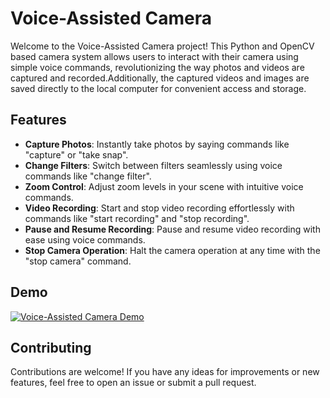 # Voice-Assisted Camera

Welcome to the Voice-Assisted Camera project! This Python and OpenCV based camera system allows users to interact with their camera using simple voice commands, revolutionizing the way photos and videos are captured and recorded.Additionally, the captured videos and images are saved directly to the local computer for convenient access and storage.

## Features

- **Capture Photos**: Instantly take photos by saying commands like "capture" or "take snap".
- **Change Filters**: Switch between filters seamlessly using voice commands like "change filter".
- **Zoom Control**: Adjust zoom levels in your scene with intuitive voice commands.
- **Video Recording**: Start and stop video recording effortlessly with commands like "start recording" and "stop recording".
- **Pause and Resume Recording**: Pause and resume video recording with ease using voice commands.
- **Stop Camera Operation**: Halt the camera operation at any time with the "stop camera" command.

## Demo
[![Voice-Assisted Camera Demo](https://img.youtube.com/vi/24RiG-vVN60/0.jpg)](https://www.youtube.com/watch?v=24RiG-vVN60)



## Contributing
Contributions are welcome! If you have any ideas for improvements or new features, feel free to open an issue or submit a pull request.
